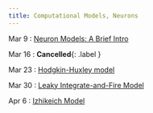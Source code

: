 ```yaml
---
title: Computational Models, Neurons
---
```


Mar 9
: [Neuron Models: A Brief Intro](#)

Mar 16
: **Cancelled**{: .label }

Mar 23
: [Hodgkin-Huxley model](#)

Mar 30
: [Leaky Integrate-and-Fire Model](#)

Apr 6
: [Izhikeich Model](#)


<!--
Oct 5
: [Linked Lists & Encapsulation](#)
  : [3.1](#), [2.2](#), [2.3](#)

Oct 6
: **Section**{: .label .label-purple }[Linked Lists](#)
  : [Solution](#)

Oct 7
: [Resizing Arrays](#)
  : [2.4](#), [2.5](#)

Oct 8
: **Lab**{: .label .label-purple } [Resizing Arrays](#)

Oct 9
: [Runtime Analysis](#)
  : [8.1](#), [8.2](#), [8.3](#), [8.4](#)
: **HW 2 due**{: .label .label-red }

-->
